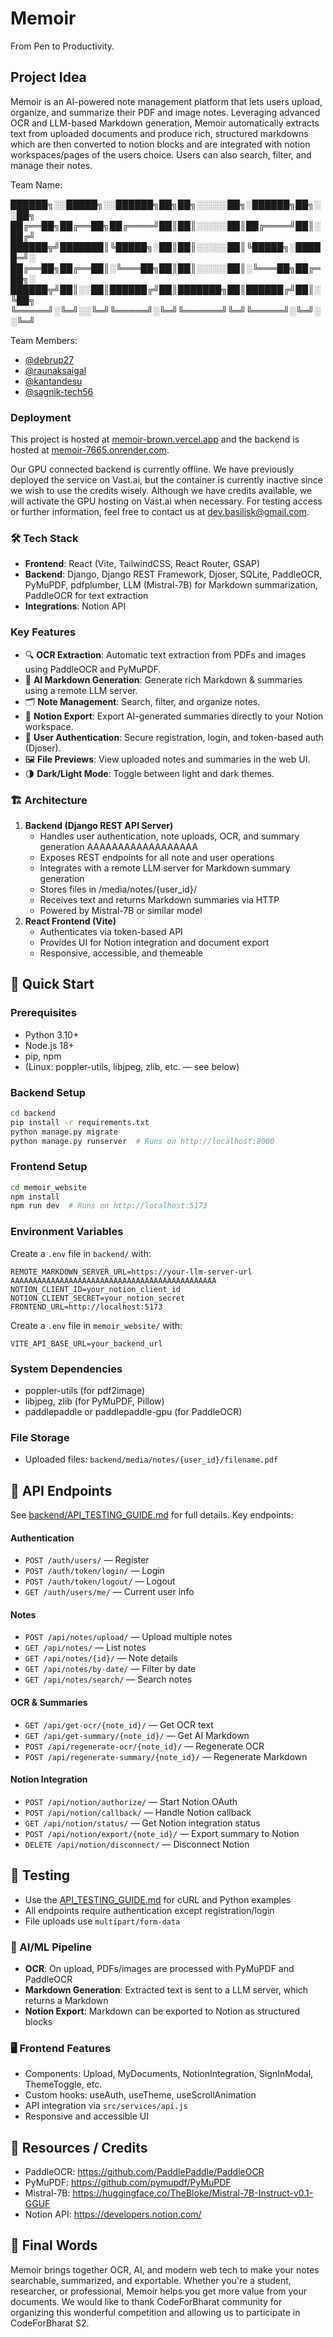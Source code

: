 # Memoir
From Pen to Productivity.

## Project Idea
Memoir is an AI-powered note management platform that lets users upload, organize, and summarize their PDF and image notes. Leveraging advanced OCR and LLM-based Markdown generation, Memoir automatically extracts text from uploaded documents and produce rich, structured markdowns which are then converted to notion blocks and are integrated with notion workspaces/pages of the users choice. Users can also search, filter, and manage their notes.

Team Name:

██████╗░░█████╗░░██████╗██╗██╗░░░░░██╗░██████╗██╗░░██╗
██╔══██╗██╔══██╗██╔════╝██║██║░░░░░██║██╔════╝██║░██╔╝
██████╦╝███████║╚█████╗░██║██║░░░░░██║╚█████╗░█████═╝░
██╔══██╗██╔══██║░╚═══██╗██║██║░░░░░██║░╚═══██╗██╔═██╗░
██████╦╝██║░░██║██████╔╝██║███████╗██║██████╔╝██║░╚██╗
╚═════╝░╚═╝░░╚═╝╚═════╝░╚═╝╚══════╝╚═╝╚═════╝░╚═╝░░╚═╝

Team Members:
- [@debrup27](https://github.com/debrup27)
- [@raunaksaigal](https://github.com/raunaksaigal)
- [@kantandesu](https://github.com/kantandesu)
- [@sagnik-tech56](https://github.com/sagnik-tech56)

### Deployment
This project is hosted at [memoir-brown.vercel.app](https://memoir-brown.vercel.app) and the backend is hosted at [memoir-7665.onrender.com](https://memoir-7665.onrender.com/).

Our GPU connected backend is currently offline. We have previously deployed the service on Vast.ai, but the container is currently inactive since we wish to use the credits wisely. Although we have credits available, we will activate the GPU hosting on Vast.ai when necessary. For testing access or further information, feel free to contact us at dev.basilisk@gmail.com.

### 🛠️ Tech Stack
 - **Frontend**: React (Vite, TailwindCSS, React Router, GSAP)
 - **Backend**: Django, Django REST Framework, Djoser, SQLite, PaddleOCR, PyMuPDF, pdfplumber, LLM (Mistral-7B) for Markdown summarization, PaddleOCR for text extraction
 - **Integrations**: Notion API

### Key Features
- 🔍 **OCR Extraction**: Automatic text extraction from PDFs and images using PaddleOCR and PyMuPDF.
- 🧠 **AI Markdown Generation**: Generate rich Markdown & summaries using a remote LLM server.
- 🗂️ **Note Management**: Search, filter, and organize notes.
- 🔗 **Notion Export**: Export AI-generated summaries directly to your Notion workspace.
- 👤 **User Authentication**: Secure registration, login, and token-based auth (Djoser).
- 🖼️ **File Previews**: View uploaded notes and summaries in the web UI.
- 🌗 **Dark/Light Mode**: Toggle between light and dark themes.

### 🏗️ Architecture
1. **Backend (Django REST API Server)**
   - Handles user authentication, note uploads, OCR, and summary generation AAAAAAAAAAAAAAAAAA
   - Exposes REST endpoints for all note and user operations
   - Integrates with a remote LLM server for Markdown summary generation
   - Stores files in /media/notes/{user_id}/
   - Receives text and returns Markdown summaries via HTTP
   - Powered by Mistral-7B or similar model
2. **React Frontend (Vite)**
   - Authenticates via token-based API
   - Provides UI for Notion integration and document export
   - Responsive, accessible, and themeable

## 🚀 Quick Start
### Prerequisites
- Python 3.10+
- Node.js 18+
- pip, npm
- (Linux: poppler-utils, libjpeg, zlib, etc. — see below)

### Backend Setup
```bash
cd backend
pip install -r requirements.txt
python manage.py migrate
python manage.py runserver  # Runs on http://localhost:8000
```

### Frontend Setup
```bash
cd memoir_website
npm install
npm run dev  # Runs on http://localhost:5173
```

### Environment Variables
Create a `.env` file in `backend/` with:
```
REMOTE_MARKDOWN_SERVER_URL=https://your-llm-server-url AAAAAAAAAAAAAAAAAAAAAAAAAAAAAAAAAAAAAAAAAAAAAA
NOTION_CLIENT_ID=your_notion_client_id
NOTION_CLIENT_SECRET=your_notion_secret
FRONTEND_URL=http://localhost:5173
```

Create a `.env` file in `memoir_website/` with:
```
VITE_API_BASE_URL=your_backend_url
```

### System Dependencies
- poppler-utils (for pdf2image)
- libjpeg, zlib (for PyMuPDF, Pillow)
- paddlepaddle or paddlepaddle-gpu (for PaddleOCR)

### File Storage
- Uploaded files: `backend/media/notes/{user_id}/filename.pdf`

## 📡 API Endpoints
See [backend/API_TESTING_GUIDE.md](backend/API_TESTING_GUIDE.md) for full details. Key endpoints:

#### Authentication
- `POST /auth/users/` — Register
- `POST /auth/token/login/` — Login
- `POST /auth/token/logout/` — Logout
- `GET /auth/users/me/` — Current user info

#### Notes
- `POST /api/notes/upload/` — Upload multiple notes
- `GET /api/notes/` — List notes
- `GET /api/notes/{id}/` — Note details
- `GET /api/notes/by-date/` — Filter by date
- `GET /api/notes/search/` — Search notes

#### OCR & Summaries
- `GET /api/get-ocr/{note_id}/` — Get OCR text
- `GET /api/get-summary/{note_id}/` — Get AI Markdown
- `POST /api/regenerate-ocr/{note_id}/` — Regenerate OCR
- `POST /api/regenerate-summary/{note_id}/` — Regenerate Markdown

#### Notion Integration
- `POST /api/notion/authorize/` — Start Notion OAuth
- `POST /api/notion/callback/` — Handle Notion callback
- `GET /api/notion/status/` — Get Notion integration status
- `POST /api/notion/export/{note_id}/` — Export summary to Notion
- `DELETE /api/notion/disconnect/` — Disconnect Notion

## 🧪 Testing
- Use the [API_TESTING_GUIDE.md](backend/API_TESTING_GUIDE.md) for cURL and Python examples
- All endpoints require authentication except registration/login
- File uploads use `multipart/form-data`

### 🧠 AI/ML Pipeline
- **OCR**: On upload, PDFs/images are processed with PyMuPDF and PaddleOCR
- **Markdown Generation**: Extracted text is sent to a LLM server, which returns a Markdown
- **Notion Export**: Markdown can be exported to Notion as structured blocks

### 🖥️ Frontend Features
- Components: Upload, MyDocuments, NotionIntegration, SignInModal, ThemeToggle, etc.
- Custom hooks: useAuth, useTheme, useScrollAnimation
- API integration via `src/services/api.js`
- Responsive and accessible UI

## 📎 Resources / Credits
- PaddleOCR: https://github.com/PaddlePaddle/PaddleOCR
- PyMuPDF: https://github.com/pymupdf/PyMuPDF
- Mistral-7B: https://huggingface.co/TheBloke/Mistral-7B-Instruct-v0.1-GGUF
- Notion API: https://developers.notion.com/

## 🏁 Final Words
Memoir brings together OCR, AI, and modern web tech to make your notes searchable, summarized, and exportable. Whether you're a student, researcher, or professional, Memoir helps you get more value from your documents. We would like to thank CodeForBharat community for organizing this wonderful competition and allowing us to participate in CodeForBharat S2.
